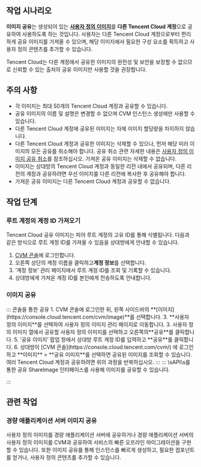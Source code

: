 ## 작업 시나리오

**이미지 공유**는 생성되어 있는 [**사용자 정의 이미지**](https://intl.cloud.tencent.com/document/product/213/4942)를 **다른 Tencent Cloud 계정**으로 공유하여 사용하도록 하는 것입니다. 사용자는 다른 Tencent Cloud 계정으로부터 편리하게 공유 이미지를 가져올 수 있으며, 해당 이미지에서 필요한 구성 요소를 획득하고 사용자 정의 콘텐츠를 추가할 수 있습니다.

<dx-alert infotype="notice" title="">
Tencent Cloud는 다른 계정에서 공유한 이미지의 완전성 및 보안을 보장할 수 없으므로 신뢰할 수 있는 출처의 공유 이미지만 사용할 것을 권장합니다.
</dx-alert>


## 주의 사항
 - 각 이미지는 최대 50개의 Tencent Cloud 계정과 공유할 수 있습니다.
 - 공유 이미지의 이름 및 설명은 변경할 수 없으며 CVM 인스턴스 생성에만 사용할 수 있습니다.
 - 다른 Tencent Cloud 계정에 공유된 이미지는 자체 이미지 할당량을 차지하지 않습니다.
 - 다른 Tencent Cloud 계정과 공유한 이미지는 삭제할 수 있으나, 먼저 해당 미러 이미지의 모든 공유를 취소해야 합니다. 공유 취소 관련 자세한 내용은 [사용자 정의 이미지 공유 취소](/doc/product/213/7148)를 참조하십시오. 가져온 공유 이미지는 삭제할 수 없습니다.
 - 이미지는 상대방의 Tencent Cloud 계정과 동일한 리전 내에서 공유되며, 다른 리전의 계정과 공유하려면 우선 이미지를 다른 리전에 복사한 후 공유해야 합니다.
 - 가져온 공유 이미지는 다른 Tencent Cloud 계정과 공유할 수 없습니다.

## 작업 단계

### 루트 계정의 계정 ID 가져오기

Tencent Cloud 공유 이미지는 피어 루트 계정의 고유 ID를 통해 식별됩니다. 다음과 같은 방식으로 루트 계정 ID를 가져올 수 있음을 상대방에게 안내할 수 있습니다.
1. [CVM 콘솔](https://console.cloud.tencent.com/cvm/)에 로그인합니다.
2. 오른쪽 상단의 계정 이름을 클릭하고**계정 정보**를 선택합니다.
3. ‘계정 정보’ 관리 페이지에서 루트 계정 ID를 조회 및 기록할 수 있습니다.
4. 상대방에게 가져온 계정 ID를 본인에게 전송하도록 안내합니다.

### 이미지 공유
<dx-tabs>
::: 콘솔을 통한 공유
 1. CVM 콘솔에 로그인한 뒤, 왼쪽 사이드바의 **[이미지](https://console.cloud.tencent.com/cvm/image)**를 선택합니다.
 3. **사용자 정의 이미지**를 선택하여 사용자 정의 이미지 관리 페이지로 이동합니다.
  3. 사용자 정의 이미지 열에서 공유할 사용자 정의 이미지를 선택하고 오른쪽의**공유**를 클릭합니다.
 5. ‘공유 이미지’ 팝업 창에서 상대방 루트 계정 ID를 입력하고 **공유**를 클릭합니다.
 6. 상대방이 [CVM 콘솔](https://console.cloud.tencent.com/cvm/) 에 로그인하고 **이미지** > **공유 이미지**를 선택하면 공유된 이미지를 조회할 수 있습니다.
여러 Tencent Cloud 계정과 공유하려면 위의 과정을 반복하십시오.
:::
::: \sAPI\s를 통한 공유
ShareImage 인터페이스를 사용해 이미지를 공유할 수 있습니다.

:::
</dx-tabs>

## 관련 작업

### 경량 애플리케이션 서버 이미지 공유
사용자 정의 이미지를 경량 애플리케이션 서버에 공유하거나 경량 애플리케이션 서버의 사용자 정의 이미지를 CVM과 공유하여 서비스의 빠른 오프라인 마이그레이션을 구현할 수 있습니다. 또한 이미지 공유를 통해 인스턴스를 빠르게 생성하고, 필요한 컴포넌트를 얻거나, 사용자 정의 콘텐츠를 추가할 수 있습니다.



